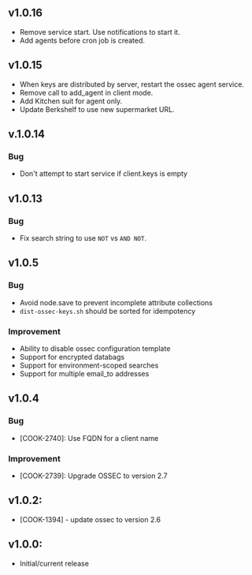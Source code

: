 ## v1.0.16

- Remove service start. Use notifications to start it.
- Add agents before cron job is created.

## v1.0.15

- When keys are distributed by server, restart the ossec agent service.
- Remove call to add_agent in client mode.
- Add Kitchen suit for agent only.
- Update Berkshelf to use new supermarket URL.

## v.1.0.14

### Bug 

- Don't attempt to start service if client.keys is empty

## v1.0.13

### Bug

- Fix search string to use `NOT` vs `AND NOT`.

## v1.0.5

### Bug

- Avoid node.save to prevent incomplete attribute collections
- `dist-ossec-keys.sh` should be sorted for idempotency

### Improvement

- Ability to disable ossec configuration template
- Support for encrypted databags
- Support for environment-scoped searches
- Support for multiple email_to addresses

## v1.0.4

### Bug

- [COOK-2740]: Use FQDN for a client name

### Improvement

- [COOK-2739]: Upgrade OSSEC to version 2.7

## v1.0.2:

* [COOK-1394] - update ossec to version 2.6

## v1.0.0:

* Initial/current release
